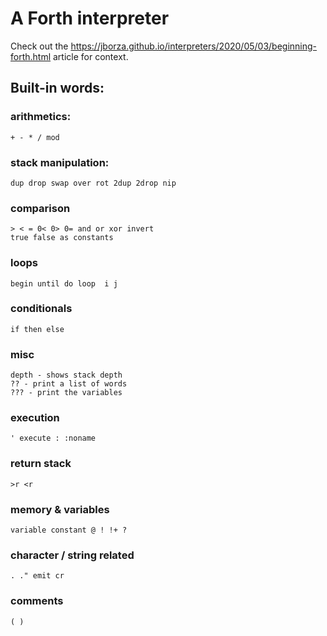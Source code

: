 # A Forth interpreter

Check out the https://jborza.github.io/interpreters/2020/05/03/beginning-forth.html article for context.

## Built-in words:

### arithmetics:

```
+ - * / mod
```

### stack manipulation:
```
dup drop swap over rot 2dup 2drop nip
```

### comparison
```
> < = 0< 0> 0= and or xor invert
true false as constants
```

### loops
```
begin until do loop  i j
```

### conditionals
```
if then else
```

### misc 
```
depth - shows stack depth
?? - print a list of words
??? - print the variables
```

### execution
```
' execute : :noname
```

### return stack
```
>r <r
```

### memory & variables
```
variable constant @ ! !+ ?
```

### character / string related
```
. ." emit cr
```

### comments
```
( )
```